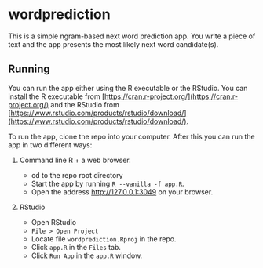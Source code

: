 # wordprediction

This is a simple ngram-based next word prediction app. You write a piece of text and the app presents the most likely next word candidate(s).

## Running

You can run the app either using the R executable or the RStudio. You can install the R executable from [https://cran.r-project.org/](https://cran.r-project.org/) and the RStudio from [https://www.rstudio.com/products/rstudio/download/](https://www.rstudio.com/products/rstudio/download/).

To run the app, clone the repo into your computer. After this you can run the app in two different ways:

1. Command line R + a web browser.
   * cd to the repo root directory
   * Start the app by running `R --vanilla -f app.R`.
   * Open the address http://127.0.0.1:3049 on your browser.

2. RStudio
   * Open RStudio
   * `File > Open Project`
   * Locate file `wordprediction.Rproj` in the repo.
   * Click `app.R` in the `Files` tab.
   * Click `Run App` in the `app.R` window.
   
